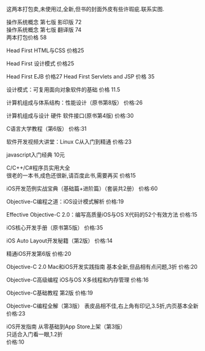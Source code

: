 这两本打包卖,未使用过,全新,但书的封面外皮有些许瑕疵.联系实图.

操作系统概念 第七版 影印版  72   
操作系统概念 第七版 翻译版  74   
两本打包价格 58  

Head First HTML与CSS 
价格25

Head First 设计模式
价格25

Head First EJB 
价格27
Head First Servlets and JSP
价格 35

设计模式：可复用面向对象软件的基础
价格 11.5

计算机组成与体系结构：性能设计（原书第8版）
价格:26

计算机组成与设计 硬件 软件接口(原书第4版) 
价格:30

C语言大学教程（第6版）
价格:31

软件开发视频大讲堂：Linux C从入门到精通
价格:23

javascript入门经典 
10元

C/C++/C#程序员实用大全  
很老的一本书,成色还很新,请百度此书,需要再买
价格15




iOS开发范例实战宝典（基础篇+进阶篇）（套装共2册）
价格:60

Objective-C编程之道：iOS设计模式解析
价格:19

Effective Objective-C 2.0：编写高质量iOS与OS X代码的52个有效方法
价格:15

iOS核心开发手册（原书第5版）
价格:35

iOS Auto Layout开发秘籍（第2版） 
价格:14

精通iOS开发第6版
价格:20

Objective-C 2.0 Mac和iOS开发实践指南
基本全新,但品相有点问题,3折
价格:20

Objective-C高级编程 iOS与OS X多线程和内存管理
价格:16

Objective-C基础教程 第2版
价格:19

Objective-C编程全解（第3版）
表皮品相不佳,右上角有印记,3.5折,内页基本全新
价格:23

iOS开发指南 从零基础到App Store上架（第3版）  
只适合入门看一眼,1.2折  
价格:10


